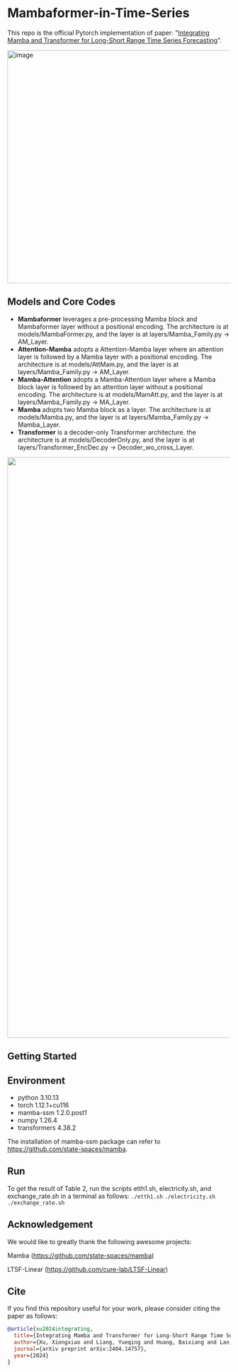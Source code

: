# Mambaformer-in-Time-Series
This repo is the official Pytorch implementation of paper: "[Integrating Mamba and Transformer for Long-Short Range Time Series Forecasting](https://arxiv.org/pdf/2404.14757)".

<img width="525" alt="image" src="https://github.com/XiongxiaoXu/Mambaformer-in-Time-Series/assets/34889516/bb84159b-4a49-41f4-9ae3-e16606b9d742">

## Models and Core Codes
* **Mambaformer** leverages a pre-processing Mamba block and Mambaformer layer without a positional encoding. The architecture is at models/MambaFormer.py, and the layer is at layers/Mamba_Family.py -> AM_Layer.
* **Attention-Mamba** adopts a Attention-Mamba layer where an attention layer is followed by a Mamba layer with a positional encoding. The architecture is at models/AttMam.py, and the layer is at layers/Mamba_Family.py -> AM_Layer.
* **Mamba-Attention** adopts a Mamba-Attention layer where a Mamba block layer is followed by an attention layer without a positional encoding. The architecture is at models/MamAtt.py, and the layer is at layers/Mamba_Family.py -> MA_Layer.
* **Mamba** adopts two Mamba block as a layer. The architecture is at models/Mamba.py, and the layer is at layers/Mamba_Family.py -> Mamba_Layer.
* **Transformer** is a decoder-only Transformer architecture. the architecture is at models/DecoderOnly.py, and the layer is at layers/Transformer_EncDec.py -> Decoder_wo_cross_Layer.

<p align="center">
  <img width="1308" alt="image" src="https://github.com/XiongxiaoXu/Mambaformer-in-Time-Series/assets/34889516/3cdd9d58-e8bc-4aa9-a836-16045554e927">
</p>


## Getting Started
## Environment
* python            3.10.13
* torch             1.12.1+cu116
* mamba-ssm         1.2.0.post1
* numpy             1.26.4
* transformers      4.38.2

The installation of mamba-ssm package can refer to https://github.com/state-spaces/mamba. 

## Run
To get the result of Table 2, run the scripts etth1.sh, electricity.sh, and exchange_rate.sh in a terminal as follows:
`./etth1.sh`
`./electricity.sh`
`./exchange_rate.sh`

## Acknowledgement
We would like to greatly thank the following awesome projects:

Mamba (https://github.com/state-spaces/mamba)

LTSF-Linear (https://github.com/cure-lab/LTSF-Linear)

## Cite
If you find this repository useful for your work, please consider citing the paper as follows:

```bibtex
@article{xu2024integrating,
  title={Integrating Mamba and Transformer for Long-Short Range Time Series Forecasting},
  author={Xu, Xiongxiao and Liang, Yueqing and Huang, Baixiang and Lan, Zhiling and Shu, Kai},
  journal={arXiv preprint arXiv:2404.14757},
  year={2024}
}
```
